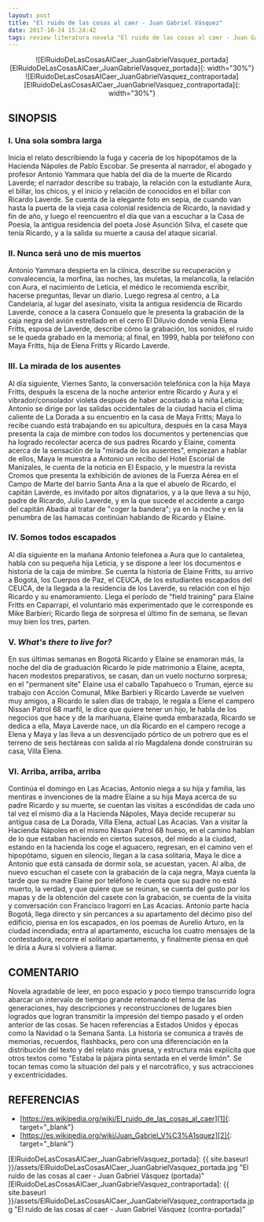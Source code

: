 ```yaml
---
layout: post
title: "El ruido de las cosas al caer - Juan Gabriel Vásquez"
date: 2017-10-24 15:24:42
tags: review literatura novela "El ruido de las cosas al caer - Juan Gabriel Vásquez" "El ruido de las cosas al caer" "Juan Gabriel Vásquez" ElRuidoDeLasCosasAlCaer_JuanGabrielVásquez ElRuidoDeLasCosasAlCaer_JuanGabrielVasquez ElRuidoDeLasCosasAlCaer JuanGabrielVásquez JuanGabrielVasquez
---
```




<div style="text-align:center" markdown="1">
![ElRuidoDeLasCosasAlCaer_JuanGabrielVasquez_portada][ElRuidoDeLasCosasAlCaer_JuanGabrielVasquez_portada]{: width="30%"}
![ElRuidoDeLasCosasAlCaer_JuanGabrielVasquez_contraportada][ElRuidoDeLasCosasAlCaer_JuanGabrielVasquez_contraportada]{: width="30%"}
</div>



## SINOPSIS

### I. Una sola sombra larga
Inicia el relato describiendo la fuga y cacería de los hipopótamos de la Hacienda Nápoles de Pablo Escobar. Se presenta al narrador, el abogado y profesor Antonio Yammara que habla del día de la muerte de Ricardo Laverde; el narrador describe su trabajo, la relación con la estudiante Aura, el billar, los chicos, y el inicio y relación de conocidos en el billar con Ricardo Laverde. Se cuenta de la elegante foto en sepia, de cuando van hasta la puerta de la vieja casa colonial residencia de Ricardo, la navidad y fin de año, y luego el reencuentro el día que van a escuchar a la Casa de Poesía, la antigua residencia del poeta José Asunción Silva, el casete que tenía Ricardo, y a la salida su muerte a causa del ataque sicarial.

### II. Nunca será uno de mis muertos
Antonio Yammara despierta en la clínica, describe su recuperación y convalecencia, la morfina, las noches, las muletas, la melancolía, la relación con Aura, el nacimiento de Leticia, el médico le recomienda escribir, hacerse preguntas, llevar un diario. Luego regresa al centro, a La Candelaria, al lugar del asesinato, visita la antigua residencia de Ricardo Laverde, conoce a la casera Consuelo que le presenta la grabación de la caja negra del avión estrellado en el cerro El Diluvio donde venía Elena Fritts, esposa de Laverde, describe cómo la grabación, los sonidos, el ruido se le queda grabado en la memoria; al final, en 1999, habla por teléfono con Maya Fritts, hija de Elena Fritts y Ricardo Laverde.

### III. La mirada de los ausentes
Al día siguiente, Viernes Santo, la conversación telefónica con la hija Maya Fritts, después la escena de la noche anterior entre Ricardo y Aura y el vibrador/consolador violeta después de haber acostado a la niña Leticia; Antonio se dirige por las salidas occidentales de la ciudad hacia el clima caliente de La Dorada a su encuentro en la casa de Maya Fritts; Maya lo recibe cuando está trabajando en su apicultura, después en la casa Maya presenta la caja de mimbre con todos los documentos y pertenencias que ha logrado recolectar acerca de sus padres Ricardo y Elaine, comenta acerca de la sensación de la "mirada de los ausentes", empiezan a hablar de ellos, Maya le muestra a Antonio un recibo del Hotel Escorial de Manizales, le cuenta de la noticia en El Espacio, y le muestra la revista Cromos que presenta la exhibición de aviones de la Fuerza Aérea en el Campo de Marte del barrio Santa Ana a la que el abuelo de Ricardo, el capitán Laverde, es invitado por altos dignatarios, y a la que lleva a su hijo, padre de Ricardo, Julio Laverde, y en la que sucede el accidente a cargo del capitán Abadía al tratar de "coger la bandera"; ya en la noche y en la penumbra de las hamacas continúan hablando de Ricardo y Elaine.

### IV. Somos todos escapados
Al día siguiente en la mañana Antonio telefonea a Aura que lo cantaletea, habla con su pequeña hija Leticia, y se dispone a leer los documentos e historia de la caja de mimbre. Se cuenta la historia de Elaine Fritts, su arrivo a Bogotá, los Cuerpos de Paz, el CEUCA, de los estudiantes escapados del CEUCA, de la llegada a la residencia de los Laverde, su relación con el hijo Ricardo y su enamoramiento. Llega el período de "field training" para Elaine Fritts en Caparrapí, el voluntario más experimentado que le corresponde es Mike Barbieri; Ricardo llega de sorpresa el último fin de semana, se llevan muy bien los tres, parten.

### V. *What's there to live for?*
En sus últimas semanas en Bogotá Ricardo y Elaine se enamoran más, la noche del día de graduación Ricardo le pide matrimonio a Elaine, acepta, hacen modestos preparativos, se casan, dan un vuelo nocturno sorpresa; en el "permanent site" Elaine usa el caballo Tapahueco o Truman, ejerce su trabajo con Acción Comunal, Mike Barbieri y Ricardo Laverde se vuelven muy amigos, a Ricardo le salen días de trabajo, le regala a Elene el campero Nissan Patrol 68 marfil, le dice que quiere tener un hijo, le habla de los negocios que hace y de la marihuana, Elaine queda embarazada, Ricardo se dedica a ella, Maya Laverde nace, un día Ricardo en el campero recoge a Elena y Maya y las lleva a un desvencijado pórtico de un potrero que es el terreno de seis hectáreas con salida al río Magdalena donde construirán su casa, Villa Elena.

### VI. Arriba, arriba, arriba
Continúa el domingo en Las Acacias, Antonio niega a su hija y familia, las mentiras e invenciones de la madre Elaine a su hija Maya acerca de su padre Ricardo y su muerte, se cuentan las visitas a escóndidas de cada uno tal vez el mismo día a la Hacienda Nápoles, Maya decide recuperar su antigua casa de La Dorada, Villa Elena, actual Las Acacias. Van a visitar la Hacienda Nápoles en el mismo Nissan Patrol 68 hueso, en el camino hablan de lo que estaban haciendo en ciertos sucesos, del miedo a la ciudad, estando en la hacienda los coge el aguacero, regresan, en el camino ven el hipopótamo, siguen en silencio, llegan a la casa solitaria, Maya le dice a Antonio que está cansada de dormir sola, se acuestan, yacen. Al alba, de nuevo escuchan el casete con la grabación de la caja negra, Maya cuenta la tarde que su madre Elaine por teléfono le cuenta que su padre no está muerto, la verdad, y que quiere que se reúnan, se cuenta del gusto por los mapas y de la obtención del casete con la grabación, se cuenta de la visita y conversación con Francisco Iragorri en Las Acacias. Antonio parte hacia Bogotá, llega directo y sin percances a su apartamento del décimo piso del edificio, piensa en los escapados, en los poemas de Aurelio Arturo, en la ciudad incendiada; entra al apartamento, escucha los cuatro mensajes de la contestadora, recorre el solitario apartamento, y finalmente piensa en qué le diría a Aura si volviera a llamar.



## COMENTARIO
Novela agradable de leer, en poco espacio y poco tiempo transcurrido logra abarcar un intervalo de tiempo grande retomando el tema de las generaciones, hay descripciones y reconstrucciones de lugares bien logrados que logran transmitir la impresión del tiempo pasado y el orden anterior de las cosas. Se hacen referencias a Estados Unidos y épocas como la Navidad o la Semana Santa. La historia se comunica a través de memorias, recuerdos, flashbacks, pero con una diferenciación en la distribución del texto y del relato más gruesa, y estructura más explícita que otros textos como "Estaba la pájara pinta sentada en el verde limón". Se tocan temas como la situación del país y el narcotráfico, y sus actracciones y excentricidades.



## REFERENCIAS
* [https://es.wikipedia.org/wiki/El_ruido_de_las_cosas_al_caer][1]{: target="_blank"}
* [https://es.wikipedia.org/wiki/Juan_Gabriel_V%C3%A1squez][2]{: target="_blank"}



[1]: https://es.wikipedia.org/wiki/El_ruido_de_las_cosas_al_caer
[2]: https://es.wikipedia.org/wiki/Juan_Gabriel_V%C3%A1squez



[ElRuidoDeLasCosasAlCaer_JuanGabrielVasquez_portada]: {{ site.baseurl }}/assets/ElRuidoDeLasCosasAlCaer_JuanGabrielVasquez_portada.jpg "El ruido de las cosas al caer - Juan Gabriel Vásquez (portada)"
[ElRuidoDeLasCosasAlCaer_JuanGabrielVasquez_contraportada]: {{ site.baseurl }}/assets/ElRuidoDeLasCosasAlCaer_JuanGabrielVasquez_contraportada.jpg "El ruido de las cosas al caer - Juan Gabriel Vásquez (contra-portada)"
